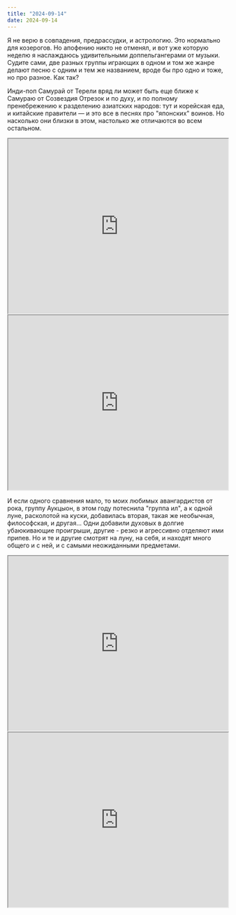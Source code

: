 ```yaml
---
title: "2024-09-14"
date: 2024-09-14
---
```

Я не верю в совпадения, предрассудки, и астрологию. Это нормально для козерогов. Но апофению никто не отменял, и вот уже которую неделю я наслаждаюсь удивительными доппельгангерами от музыки. Судите сами, две разных группы играющих в одном и том же жанре делают песню с одним и тем же названием, вроде бы про одно и тоже, но про разное. Как так?

Инди-поп Самурай от Терели вряд ли может быть еще ближе к Самураю от Созвездия Отрезок и по духу, и по полному пренебрежению к разделению азиатских народов: тут и корейская еда, и китайские правители — и это все в песнях про "японских" воинов. Но насколько они близки в этом, настолько же отличаются во всем остальном.
<iframe src="https://www.youtube.com/embed/aphuwj9ZPpw?feature=oembed" width="100%" height="400"></iframe>
<iframe src="https://www.youtube.com/embed/hvImgRgIBNU?feature=oembed" width="100%" height="400"></iframe>

И если одного сравнения мало, то моих любимых авангардистов от рока, группу Аукцыон, в этом году потеснила "группа ил", а к одной луне, расколотой на куски, добавилась вторая, такая же необычная, философская, и другая... Одни добавили духовых в долгие убаюкивающие проигрыши, другие - резко и агрессивно отделяют ими припев. Но и те и другие смотрят на луну, на себя, и находят много общего и с ней, и с самыми неожиданными предметами.
<iframe src="https://www.youtube.com/embed/c4uBdveyVEM?feature=oembed" width="100%" height="400"></iframe>
<iframe src="https://www.youtube.com/embed/o8qQfE53aUo?feature=oembed" width="100%" height="400"></iframe>
